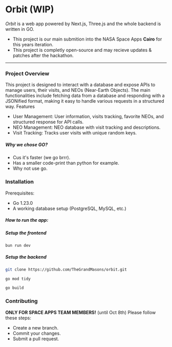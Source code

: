 # Orbit (WIP)

_Orbit_ is a web app powered by Next.js, Three.js and the whole backend is written in GO.

- This project is our main submition into the NASA Space Apps **Cairo** for this years iteration.
- This project is completly open-source and may recieve updates & patches after the hackathon.

---

### Project Overview

This project is designed to interact with a database and expose APIs to manage users, their visits, and NEOs (Near-Earth Objects). The main functionalities include fetching data from a database and responding with a JSONified format, making it easy to handle various requests in a structured way.
Features

- User Management: User information, visits tracking, favorite NEOs, and structured response for API calls.
- NEO Management: NEO database with visit tracking and descriptions.
- Visit Tracking: Tracks user visits with unique random keys.

##### Why we chose GO?

- Cus it's faster (we go brrr).
- Has a smaller code-print than python for example.
- Why not use go.

### Installation

Prerequisites:

- Go 1.23.0
- A working database setup (PostgreSQL, MySQL, etc.)

##### How to run the app:
##### Setup the frontend
```bash
bun run dev
```

##### Setup the backend
```bash
git clone https://github.com/TheGrandMasons/orbit.git
```

```bash
go mod tidy
```

```bash
go build
```

### Contributing

**ONLY FOR SPACE APPS TEAM MEMBERS!** (until Oct 8th) Please follow these steps:

- Create a new branch.
- Commit your changes.
- Submit a pull request.
